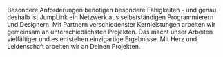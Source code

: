 Besondere Anforderungen benötigen besondere Fähigkeiten - und genau deshalb ist JumpLink ein Netzwerk aus selbstständigen Programmierern und Designern. Mit Partnern verschiedenster Kernleistungen arbeiten wir gemeinsam an unterschiedlichsten Projekten. Das macht unser Arbeiten vielfältiger und es entstehen einzigartige Ergebnisse. Mit Herz und Leidenschaft arbeiten wir an Deinen Projekten.